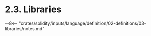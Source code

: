 <!-- This file is generated automatically by infrastructure scripts. Please don't edit by hand. -->

# 2.3. Libraries

--8<-- "crates/solidity/inputs/language/definition/02-definitions/03-libraries/notes.md"
